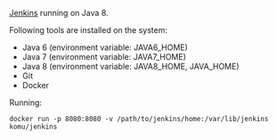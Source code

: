 [Jenkins](http://jenkins-ci.org/) running on Java 8.

Following tools are installed on the system:

  - Java 6 (environment variable: JAVA6_HOME)
  - Java 7 (environment variable: JAVA7_HOME)
  - Java 8 (environment variable: JAVA8_HOME, JAVA_HOME)
  - Git
  - Docker

Running:

    docker run -p 8080:8080 -v /path/to/jenkins/home:/var/lib/jenkins komu/jenkins
